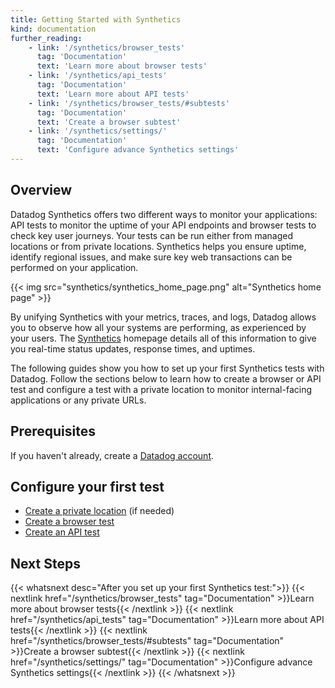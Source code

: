 ```yaml
---
title: Getting Started with Synthetics
kind: documentation
further_reading:
    - link: '/synthetics/browser_tests'
      tag: 'Documentation'
      text: 'Learn more about browser tests'
    - link: '/synthetics/api_tests'
      tag: 'Documentation'
      text: 'Learn more about API tests'
    - link: '/synthetics/browser_tests/#subtests'
      tag: 'Documentation'
      text: 'Create a browser subtest'
    - link: '/synthetics/settings/'
      tag: 'Documentation'
      text: 'Configure advance Synthetics settings'
---
```


## Overview

Datadog Synthetics offers two different ways to monitor your applications: API tests to monitor the uptime of your API endpoints and browser tests to check key user journeys. Your tests can be run either from managed locations or from private locations. Synthetics helps you ensure uptime, identify regional issues, and make sure key web transactions can be performed on your application.

{{< img src="synthetics/synthetics_home_page.png" alt="Synthetics home page" >}}

By unifying Synthetics with your metrics, traces, and logs, Datadog allows you to observe how all your systems are performing, as experienced by your users. The [Synthetics][1] homepage details all of this information to give you real-time status updates, response times, and uptimes.

The following guides show you how to set up your first Synthetics tests with Datadog. Follow the sections below to learn how to create a browser or API test and configure a test with a private location to monitor internal-facing applications or any private URLs.

## Prerequisites

If you haven't already, create a [Datadog account][2].

## Configure your first test

- [Create a private location][3] (if needed)
- [Create a browser test][4]
- [Create an API test][5]

## Next Steps

{{< whatsnext desc="After you set up your first Synthetics test:">}}
{{< nextlink href="/synthetics/browser_tests" tag="Documentation" >}}Learn more about browser tests{{< /nextlink >}}
{{< nextlink href="/synthetics/api_tests" tag="Documentation" >}}Learn more about API tests{{< /nextlink >}}
{{< nextlink href="/synthetics/browser_tests/#subtests" tag="Documentation" >}}Create a browser subtest{{< /nextlink >}}
{{< nextlink href="/synthetics/settings/" tag="Documentation" >}}Configure advance Synthetics settings{{< /nextlink >}}
{{< /whatsnext >}}

[1]: https://app.datadoghq.com/synthetics/list
[2]: https://www.datadoghq.com/
[3]: /getting_started/synthetics/private_location/
[4]: /getting_started/synthetics/browser_test/
[5]: /getting_started/synthetics/api_test/
